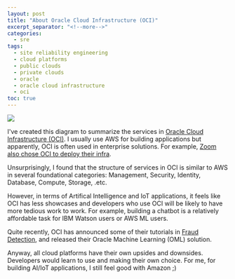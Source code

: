 ```yaml
---
layout: post
title: "About Oracle Cloud Infrastructure (OCI)"
excerpt_separator: "<!--more-->"
categories:
  - sre
tags:
  - site reliability engineering
  - cloud platforms
  - public clouds
  - private clouds
  - oracle
  - oracle cloud infrastructure
  - oci
toc: true
---
```


![](/assets/img/oci.png)
<!--more-->

I've created this diagram to summarize the services in [Oracle Cloud Infrastructure (OCI)](https://www.oracle.com/cloud/).
I usually use AWS for building applications but apparently, OCI is often used in enterprise solutions.
For example, [Zoom also chose OCI to deploy their infra](https://www.lastweekinaws.com/blog/why-zoom-chose-oracle-cloud-over-aws-and-maybe-you-should-too/).

Unsurprisingly, I found that the structure of services in OCI is similar to AWS in several foundational categories: Management, Security, Identity, Database, Compute, Storage, .etc. 

However, in terms of Artifical Intelligence and IoT applications, it feels like OCI has less showcases and developers who use OCI will be likely to have more tedious work to work.
For example, building a chatbot is a relatively affordable task for IBM Watson users or AWS ML users.

Quite recently, OCI has announced some of their tutorials in [Fraud Detection](https://blogs.oracle.com/machinelearning/a-two-step-process-for-detecting-fraud-using-oracle-machine-learning), and released their Oracle Machine Learning (OML) solution.

Anyway, all cloud platforms have their own upsides and downsides. Developers would learn to use and making their own choice. For me, for building AI/IoT applications, I still feel good with Amazon ;)